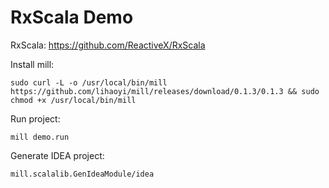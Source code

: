 RxScala Demo
============

RxScala: <https://github.com/ReactiveX/RxScala>

Install mill:

```
sudo curl -L -o /usr/local/bin/mill https://github.com/lihaoyi/mill/releases/download/0.1.3/0.1.3 && sudo chmod +x /usr/local/bin/mill
```

Run project:

```
mill demo.run
```

Generate IDEA project:

```
mill.scalalib.GenIdeaModule/idea
```
